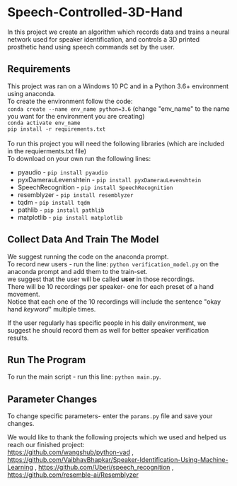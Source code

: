 # Speech-Controlled-3D-Hand
In this project we create an algorithm which records data and trains a neural network used for speaker identification, and controls a 3D printed prosthetic hand using speech commands set by the user.

## Requirements
This project was ran on a Windows 10 PC and in a Python 3.6+ environment using anaconda.<br/>
To create the environment follow the code:<br/>
`conda create --name env_name python=3.6` (change "env_name" to the name you want for the environment you are creating)<br/>
`conda activate env_name`<br/>
`pip install -r requirements.txt`<br/>
<br/>
To run this project you will need the following libraries (which are included in the requierments.txt file)<br/>
To download on your own run the following lines:
* pyaudio - `pip install pyaudio`
* pyxDamerauLevenshtein - `pip install pyxDamerauLevenshtein`
* SpeechRecognition - `pip install SpeechRecognition`
* resemblyzer - `pip install resemblyzer`
* tqdm - `pip install tqdm`
* pathlib - `pip install pathlib`
* matplotlib - `pip install matplotlib`

## Collect Data And Train The Model
We suggest running the code on the anaconda prompt.<br/>
To record new users - run the line: `python verification_model.py` on the anaconda prompt and add them to the train-set.<br/>
we suggest that the user will be called **user** in those recordings.<br/>
There will be 10 recordings per speaker- one for each preset of a hand movement.<br/>
Notice that each one of the 10 recordings will include the sentence "okay hand *keyword*" multiple times.<br/>

If the user regularly has specific people in his daily environment, we suggest he should record them as well for better speaker verification results.

## Run The Program 
To run the main script - run this line: `python main.py`.<br/>

## Parameter Changes
To change specific parameters- enter the `params.py` file and save your changes. <br/>

We would like to thank the following projects which we used and helped us reach our finished project:<br/>
https://github.com/wangshub/python-vad , 
https://github.com/VaibhavBhapkar/Speaker-Identification-Using-Machine-Learning , 
https://github.com/Uberi/speech_recognition , 
https://github.com/resemble-ai/Resemblyzer
